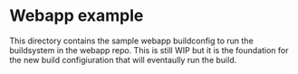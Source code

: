# Webapp example

This directory contains the sample webapp buildconfig to run
the buildsystem in the webapp repo. This is still WIP but it is the
foundation for the new build configiuration that will eventaully run the
build.
